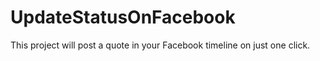 # UpdateStatusOnFacebook
This project will post a quote in your Facebook timeline on just one click.
